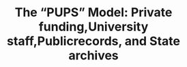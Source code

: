 ---
abstract: null
creators:
- S. Hunter, Gregory
- Karbowiak, Jaime
- Yuen, Judi
- Antoville, Emily
date: null
document_url: https://services.phaidra.univie.ac.at/api/object/o:1422935/download
grand_parent: iPRES
institutions:
- Palmer School of Library and Information Science, LIU Post
keywords: []
landing_page_url: https://phaidra.univie.ac.at/o:1422935
language: eng
layout: publication
license: All rights reserved
notes_url: null
parent: iPRES 2021
presentation_url: null
publication_type: lightning talk
size: 47946
source_name: iPRES
title: 'The “PUPS” Model: Private funding,University staff,Publicrecords, and State
  archives'
year: 2021
---